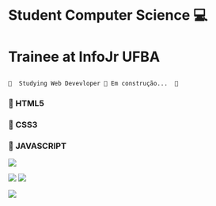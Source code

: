 # Student Computer Science &#128187;
# Trainee at InfoJr UFBA



## <h4 align="center"> 
	🚧  Studying Web Devevloper 🚀 Em construção...  🚧
</h4>

### 🚀 HTML5

### 🚀 CSS3

### 🚀 JAVASCRIPT



[<img src="https://img.shields.io/badge/linkedin-%230077B5.svg?&style=for-the-badge&logo=linkedin&logoColor=white" />](https://www.linkedin.com/in/bruno-de-lucas-s-b8b246a1/)

[<img src = "https://img.shields.io/badge/facebook-%231877F2.svg?&style=for-the-badge&logo=facebook&logoColor=white">](https://www.facebook.com/delucasB/)
[<img src="https://img.shields.io/badge/WhatsApp-25D366?style=for-the-badge&logo=whatsapp&logoColor=white"/>](https://wa.me/5571981703123?text=Ol%C3%A1,%20vim%20pelo%20Github)






<img src="https://github.com/pr2tik1/pr2tik1/blob/master/IMAGE-NAME">
